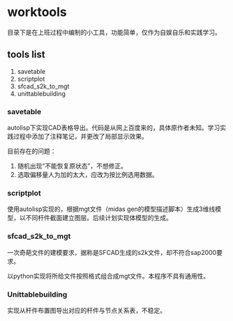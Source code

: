 # worktools

目录下是在上班过程中编制的小工具，功能简单，仅作为自娱自乐和实践学习。

## tools list

1. savetable
2. scriptplot
3. sfcad_s2k_to_mgt
4. unittablebuilding

### savetable

autolisp下实现CAD表格导出。代码是从网上百度来的，具体原作者未知。学习实践过程中添加了注释笔记，并更改了局部显示效果。

目前存在的问题：

1. 随机出现“不能恢复原状态”，不想修正。
2. 选取偏移量人为加的太大，应改为按比例选用数据。

### scriptplot

使用autolisp实现的，根据mgt文件（midas gen的模型描述脚本）生成3维线模型，以不同杆件截面建立图层。后续计划实现体模型的生成。

### sfcad_s2k_to_mgt

一次奇葩文件的建模要求，据称是SFCAD生成的s2k文件，却不符合sap2000要求。

以python实现将所给文件按照格式组合成mgt文件。本程序不具有通用性。

### Unittablebuilding

实现从杆件布置图导出对应的杆件与节点关系表，不稳定。
